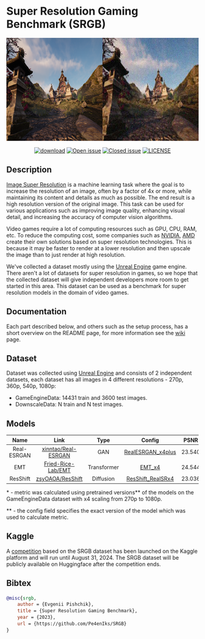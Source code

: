 # Super Resolution Gaming Benchmark (SRGB)

<p align="center">
    <img src="images/readme/banner.png" height=270>
</p>

<div align="center">

[![download](https://img.shields.io/github/downloads/pe4eniks/SRGB/total.svg)](https://github.com/pe4eniks/SRGB/releases)
[![Open issue](https://img.shields.io/github/issues/pe4eniks/SRGB)](https://github.com/pe4eniks/SRGB/issues)
[![Closed issue](https://img.shields.io/github/issues-closed/pe4eniks/SRGB)](https://github.com/pe4eniks/SRGB/issues)
[![LICENSE](https://img.shields.io/github/license/pe4eniks/SRGB)](https://github.com/Pe4enIks/SRGB/blob/main/LICENSE)

</div>

## Description

[Image Super Resolution](https://paperswithcode.com/task/image-super-resolution) is a machine learning task where the goal is to increase the resolution of an image, often by a factor of 4x or more, while maintaining its content and details as much as possible. The end result is a high resolution version of the original image. This task can be used for various applications such as improving image quality, enhancing visual detail, and increasing the accuracy of computer vision algorithms.

Video games require a lot of computing resources such as GPU, CPU, RAM, etc. To reduce the computing cost, some companies such as [NVIDIA](https://www.nvidia.com/en-us/), [AMD](https://www.amd.com/en.html) create their own solutions based on super resolution technologies. This is because it may be faster to render at a lower resolution and then upscale the image than to just render at high resolution.

We've collected a dataset mostly using the [Unreal Engine](https://www.unrealengine.com/en-US) game engine. There aren't a lot of datasets for super resolution in games, so we hope that the collected dataset will give independent developers more room to get started in this area. This dataset can be used as a benchmark for super resolution models in the domain of video games.

## Documentation
Each part described below, and others such as the setup process, has a short overview on the README page, for more information see the [wiki](https://github.com/Pe4enIks/SRGB/wiki) page.

## Dataset
Dataset was collected using [Unreal Engine](https://www.unrealengine.com/en-US) and consists of 2 independent datasets, each dataset has all images in 4 different resolutions - 270p, 360p, 540p, 1080p:
- GameEngineData: 14431 train and 3600 test images.
- DownscaleData: N train and N test images.

## Models
|Name|Link|Type|Config|PSNR*|SSIM*|LPIPS*|
|:--:|:--:|:--:|:----:|:---:|:---:|:-----|
|Real-ESRGAN|[xinntao/Real-ESRGAN](https://github.com/xinntao/Real-ESRGAN)|GAN|[RealESRGAN_x4plus](https://github.com/Pe4enIks/SRGB/blob/main/configs/model/pretrained/RealESRGAN_x4plus.yaml)|23.5409|0.7992|0.3924|
|EMT|[Fried-Rice-Lab/EMT](https://github.com/Fried-Rice-Lab/EMT)|Transformer|[EMT_x4](https://github.com/Pe4enIks/SRGB/blob/main/configs/model/pretrained/EMT_x4.yaml)|24.5443|0.8231|0.3889|
|ResShift|[zsyOAOA/ResShift](https://github.com/zsyOAOA/ResShift)|Diffusion|[ResShift_RealSRx4](https://github.com/Pe4enIks/SRGB/blob/main/configs/model/pretrained/ResShift_RealSRx4.yaml)|23.0368|0.7992|0.4829|

\* - metric was calculated using pretrained versions** of the models on the GameEngineData dataset with x4 scaling from 270p to 1080p.

\** - the config field specifies the exact version of the model which was used to calculate metric.

## Kaggle
A [competition](https://www.kaggle.com/competitions/super-resolution-in-video-games) based on the SRGB dataset has been launched on the Kaggle platform and will run until August 31, 2024. The SRGB dataset will be publicly available on Huggingface after the competition ends.


## Bibtex
```bibtex
@misc{srgb,
    author = {Evgenii Pishchik},
    title = {Super Resolution Gaming Benchmark},
    year = {2023},
    url = {https://github.com/Pe4enIks/SRGB}
}
```
